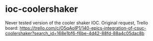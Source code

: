 # ioc-coolershaker
Never tested version of the cooler shaker IOC. Original request, Trello board: https://trello.com/c/O5qAoIP1/140-epics-integration-of-csuc-coolershaker?search_id=168e1bf6-f6be-4d42-88fd-88a4c05dac8b
